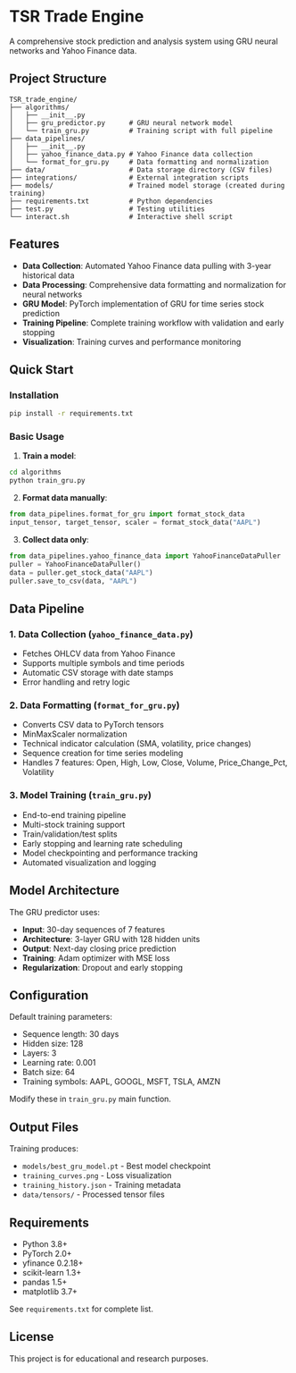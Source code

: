 # TSR Trade Engine

A comprehensive stock prediction and analysis system using GRU neural networks and Yahoo Finance data.

## Project Structure

```
TSR_trade_engine/
├── algorithms/
│   ├── __init__.py
│   ├── gru_predictor.py      # GRU neural network model
│   └── train_gru.py          # Training script with full pipeline
├── data_pipelines/
│   ├── __init__.py
│   ├── yahoo_finance_data.py # Yahoo Finance data collection
│   └── format_for_gru.py     # Data formatting and normalization
├── data/                     # Data storage directory (CSV files)
├── integrations/             # External integration scripts
├── models/                   # Trained model storage (created during training)
├── requirements.txt          # Python dependencies
├── test.py                   # Testing utilities
└── interact.sh               # Interactive shell script
```

## Features

- **Data Collection**: Automated Yahoo Finance data pulling with 3-year historical data
- **Data Processing**: Comprehensive data formatting and normalization for neural networks
- **GRU Model**: PyTorch implementation of GRU for time series stock prediction
- **Training Pipeline**: Complete training workflow with validation and early stopping
- **Visualization**: Training curves and performance monitoring

## Quick Start

### Installation

```bash
pip install -r requirements.txt
```

### Basic Usage

1. **Train a model**:
```bash
cd algorithms
python train_gru.py
```

2. **Format data manually**:
```python
from data_pipelines.format_for_gru import format_stock_data
input_tensor, target_tensor, scaler = format_stock_data("AAPL")
```

3. **Collect data only**:
```python
from data_pipelines.yahoo_finance_data import YahooFinanceDataPuller
puller = YahooFinanceDataPuller()
data = puller.get_stock_data("AAPL")
puller.save_to_csv(data, "AAPL")
```

## Data Pipeline

### 1. Data Collection (`yahoo_finance_data.py`)
- Fetches OHLCV data from Yahoo Finance
- Supports multiple symbols and time periods
- Automatic CSV storage with date stamps
- Error handling and retry logic

### 2. Data Formatting (`format_for_gru.py`)
- Converts CSV data to PyTorch tensors
- MinMaxScaler normalization
- Technical indicator calculation (SMA, volatility, price changes)
- Sequence creation for time series modeling
- Handles 7 features: Open, High, Low, Close, Volume, Price_Change_Pct, Volatility

### 3. Model Training (`train_gru.py`)
- End-to-end training pipeline
- Multi-stock training support
- Train/validation/test splits
- Early stopping and learning rate scheduling
- Model checkpointing and performance tracking
- Automated visualization and logging

## Model Architecture

The GRU predictor uses:
- **Input**: 30-day sequences of 7 features
- **Architecture**: 3-layer GRU with 128 hidden units
- **Output**: Next-day closing price prediction
- **Training**: Adam optimizer with MSE loss
- **Regularization**: Dropout and early stopping

## Configuration

Default training parameters:
- Sequence length: 30 days
- Hidden size: 128
- Layers: 3
- Learning rate: 0.001
- Batch size: 64
- Training symbols: AAPL, GOOGL, MSFT, TSLA, AMZN

Modify these in `train_gru.py` main function.

## Output Files

Training produces:
- `models/best_gru_model.pt` - Best model checkpoint
- `training_curves.png` - Loss visualization
- `training_history.json` - Training metadata
- `data/tensors/` - Processed tensor files

## Requirements

- Python 3.8+
- PyTorch 2.0+
- yfinance 0.2.18+
- scikit-learn 1.3+
- pandas 1.5+
- matplotlib 3.7+

See `requirements.txt` for complete list.

## License

This project is for educational and research purposes.